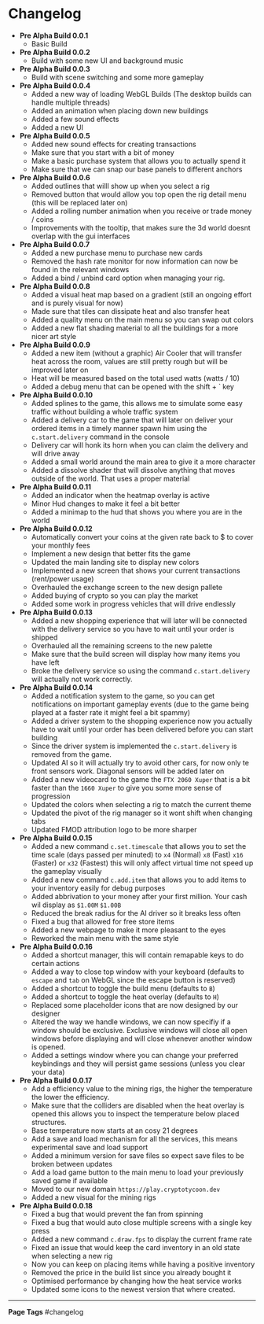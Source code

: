 # Changelog

- **Pre Alpha Build 0.0.1**
    - Basic Build
- **Pre Alpha Build 0.0.2**
    - Build with some new UI and background music
- **Pre Alpha Build 0.0.3**
    - Build with scene switching and some more gameplay
- **Pre Alpha Build 0.0.4**
    - Added a new way of loading WebGL Builds (The desktop builds can handle multiple threads)
    - Added an animation when placing down new buildings
    - Added a few sound effects
    - Added a new UI
- **Pre Alpha Build 0.0.5**
	- Added new sound effects for creating transactions
	- Make sure that you start with a bit of money 
	- Make a basic purchase system that allows you to actually spend it
	- Make sure that we can snap our base panels to different anchors
- **Pre Alpha Build 0.0.6**
	- Added outlines that willl show up when you select a rig
	- Removed button that would allow you top open the rig detail menu (this will be replaced later on)
	- Added a rolling number animation when you receive or trade money / coins
	- Improvements with the tooltip, that makes sure the 3d world doesnt overlap with the gui interfaces
- **Pre Alpha Build 0.0.7**
	-  Added a new purchase menu to purchase new cards
	-  Removed the hash rate monitor for now information can now be found in the relevant windows
	-  Added a bind / unbind card option when managing your rig.
- **Pre Alpha Build 0.0.8**
	-  Added a visual heat map based on a gradient (still an ongoing effort and is purely visual for now)
	-  Made sure that tiles can dissipate heat and also transfer heat
	-  Added a quality menu on the main menu so you can swap out colors
	-  Added a new flat shading material to all the buildings for a more nicer art style
- **Pre Alpha Build 0.0.9**
	-  Added a new item (without a graphic) Air Cooler that will transfer heat across the room, values are still pretty rough but will be improved later on
	-  Heat will be measured based on the total used watts (watts / 10)
	-  Added a debug menu that can be opened with the shift + \` key
- **Pre Alpha Build 0.0.10**
	-  Added splines to the game, this allows me to simulate some easy traffic without building a whole traffic system
	-  Added a delivery car to the game that will later on deliver your ordered items in a timely manner spawn him using the `c.start.delivery` command in the console
	-  Delivery car will honk its horn when you can claim the delivery and will drive away
	-  Added a small world around the main area to give it a more character
	-  Added a dissolve shader that will dissolve anything that moves outside of the world. That uses a proper material
- **Pre Alpha Build 0.0.11**
	-  Added an indicator when the heatmap overlay is active 
	-  Minor Hud changes to make it feel a bit better
	-  Added a minimap to the hud that shows you where you are in the world
- **Pre Alpha Build 0.0.12**
	-  Automatically convert your coins at the given rate back to $ to cover your monthly fees
	-  Implement a new design that better fits the game
	-  Updated the main landing site to display new colors
	-  Implemented a new screen that shows your current transactions (rent/power usage)
	-  Overhauled the exchange screen to the new design pallete
	-  Added buying of crypto so you can play the market
	-  Added some work in progress vehicles that will drive endlessly
- **Pre Alpha Build 0.0.13**
	-  Added a new shopping experience that will later will be connected with the delivery service so you have to wait until your order is shipped
	-  Overhauled all the remaining screens to the new palette 
	-  Make sure that the build screen will display how many items you have left
	-  Broke the delivery service so using the command `c.start.delivery` will actually not work correctly.
- **Pre Alpha Build 0.0.14**
	-  Added a notification system to the game, so you can get notifications on important gameplay events (due to the game being played at a faster rate it might feel a bit spammy)
	-  Added a driver system to the shopping experience now you actually have to wait until your order has been delivered before you can start building
	-  Since the driver system is implemented the `c.start.delivery` is removed from the game.
	-  Updated AI so it will actually try to avoid other cars, for now only te front sensors work. Diagonal sensors will be added later on
	-  Added a new videocard to the game the `FTX 2060 Xuper` that is a bit faster than the `1660 Xuper` to give you some more sense of progression 
	-  Updated the colors when selecting a rig to match the current theme
	-  Updated the pivot of the rig manager so it wont shift when changing tabs
	-  Updated FMOD attribution logo to be more sharper
- **Pre Alpha Build 0.0.15**
	-   Added a new command `c.set.timescale` that allows you to set the time scale  (days passed per minuted) to `x4` (Normal) `x8` (Fast) `x16` (Faster) or `x32` (Fastest) this will only affect virtual time not speed up the gameplay visually
	-   Added a new command `c.add.item` that allows you to add items to your inventory easily for debug purposes
	-   Added abbrivation to your money after your first million. Your cash wil display as `$1.00M` `$1.00B`
	-   Reduced the break radius for the AI driver so it breaks less often
	-   Fixed a bug that allowed for free store items 
	-   Added a new webpage to make it more pleasant to the eyes
	-   Reworked the main menu with the same style
- **Pre Alpha Build 0.0.16**
	-  Added a shortcut manager, this will contain remapable keys to do certain actions
	-  Added a way to close top window with your keyboard (defaults to `escape` and `tab` on WebGL since the escape button is reserved)
	-  Added a shortcut to toggle the build menu (defaults to `B`)
	-  Added a shortcut to toggle the heat overlay (defaults to `H`)
	-  Replaced some placeholder icons that are now designed by our designer
	-  Altered the way we handle windows, we can now specifiy if a window should be exclusive. Exclusive windows will close all open windows before displaying and will close whenever another window is opened.
	-  Added a settings window where you can change your preferred keybindings and they will persist game sessions (unless you clear your data)
- **Pre Alpha Build 0.0.17**
	-  Add a efficiency value to the mining rigs, the higher the temperature the lower the efficiency.
	-  Make sure that the colliders are disabled when the heat overlay is opened this allows you to inspect the temperature below placed structures. 
	-  Base temperature now starts at an cosy 21 degrees
	-  Add a save and load mechanism for all the services, this means experimental save and load support
	-  Added a minimum version for save files so expect save files to be broken between updates
	-  Add a load game button to the main menu to load your previously saved game if available
	-  Moved to our new domain `https://play.cryptotycoon.dev`
	-  Added a new visual for the mining rigs
- **Pre Alpha Build 0.0.18**
	-  Fixed a bug that would prevent the fan from spinning
	-  Fixed a bug that would auto close multiple screens with a single key press
	-  Added a new command `c.draw.fps` to display the current frame rate
	-  Fixed an issue that would keep the card inventory in an old state when selecting a new rig
	-  Now you can keep on placing items while having a positive inventory
	-  Removed the price in the build list since you already bought it
	-  Optimised performance by changing how the heat service works
	-  Updated some icons to the newest version that where created.
---
**Page Tags**
#changelog